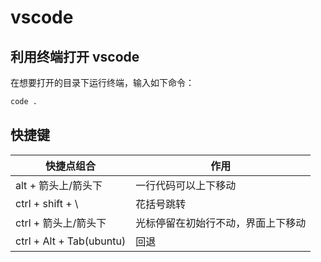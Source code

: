 # vscode

## 利用终端打开 vscode

在想要打开的目录下运行终端，输入如下命令：

```bash
code .
```



## 快捷键

| 快捷点组合               | 作用                               |
| ------------------------ | ---------------------------------- |
| alt + 箭头上/箭头下      | 一行代码可以上下移动               |
| ctrl + shift + \         | 花括号跳转                         |
| ctrl + 箭头上/箭头下     | 光标停留在初始行不动，界面上下移动 |
| ctrl + Alt + Tab(ubuntu) | 回退                               |